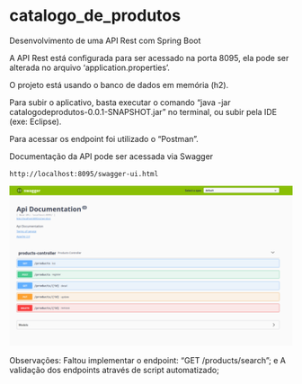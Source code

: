 # catalogo_de_produtos

Desenvolvimento de uma API Rest com Spring Boot

A API Rest está configurada para ser acessado na porta 8095, ela pode ser alterada no arquivo ‘application.properties’.

O projeto está usando o banco de dados em memória (h2).

Para subir o aplicativo, basta executar o comando “java -jar catalogodeprodutos-0.0.1-SNAPSHOT.jar” no terminal, ou subir pela IDE (exe: Eclipse).

Para acessar os endpoint foi utilizado o “Postman”.

Documentação da API pode ser acessada via Swagger

```shell
http://localhost:8095/swagger-ui.html
```

![Screenshot](screenshot-1.png)

Observações:
Faltou implementar o endpoint: “GET /products/search”; e
A validação dos endpoints através de script automatizado;
